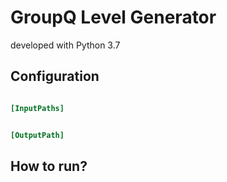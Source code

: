 # GroupQ Level Generator
developed with Python 3.7

## Configuration
``` ini

[InputPaths]


[OutputPath]


```

## How to run?

